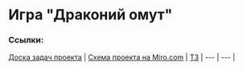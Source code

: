 # Игра "Драконий омут"
### Ссылки:
[Доска задач проекта](https://github.com/The-Three-Empires/Dragon-pool/blob/main/project-1_27-02.csv) | [Схема проекта на Miro.com](https://miro.com/app/board/uXjVMLCojhY=/) | [ТЗ](https://github.com/The-Three-Empires/Dragon-pool/blob/main/project-1_27-02.csv) |
--- |  --- |  
